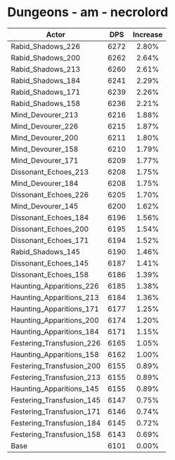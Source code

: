 # Dungeons - am - necrolord
| Actor | DPS | Increase |
|---|:---:|:---:|
|Rabid_Shadows_226|6272|2.80%|
|Rabid_Shadows_200|6262|2.64%|
|Rabid_Shadows_213|6260|2.61%|
|Rabid_Shadows_184|6241|2.29%|
|Rabid_Shadows_171|6239|2.26%|
|Rabid_Shadows_158|6236|2.21%|
|Mind_Devourer_213|6216|1.88%|
|Mind_Devourer_226|6215|1.87%|
|Mind_Devourer_200|6211|1.80%|
|Mind_Devourer_158|6210|1.79%|
|Mind_Devourer_171|6209|1.77%|
|Dissonant_Echoes_213|6208|1.75%|
|Mind_Devourer_184|6208|1.75%|
|Dissonant_Echoes_226|6205|1.70%|
|Mind_Devourer_145|6200|1.62%|
|Dissonant_Echoes_184|6196|1.56%|
|Dissonant_Echoes_200|6195|1.54%|
|Dissonant_Echoes_171|6194|1.52%|
|Rabid_Shadows_145|6190|1.46%|
|Dissonant_Echoes_145|6187|1.41%|
|Dissonant_Echoes_158|6186|1.39%|
|Haunting_Apparitions_226|6185|1.38%|
|Haunting_Apparitions_213|6184|1.36%|
|Haunting_Apparitions_171|6177|1.25%|
|Haunting_Apparitions_200|6174|1.20%|
|Haunting_Apparitions_184|6171|1.15%|
|Festering_Transfusion_226|6165|1.05%|
|Haunting_Apparitions_158|6162|1.00%|
|Festering_Transfusion_200|6155|0.89%|
|Festering_Transfusion_213|6155|0.89%|
|Haunting_Apparitions_145|6155|0.89%|
|Festering_Transfusion_145|6147|0.75%|
|Festering_Transfusion_171|6146|0.74%|
|Festering_Transfusion_184|6145|0.72%|
|Festering_Transfusion_158|6143|0.69%|
|Base|6101|0.00%|
